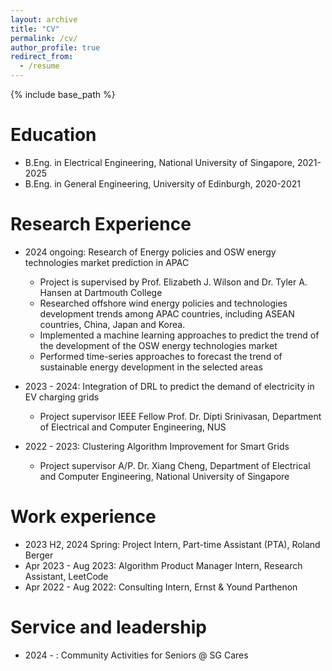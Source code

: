 ```yaml
---
layout: archive
title: "CV"
permalink: /cv/
author_profile: true
redirect_from:
  - /resume
---
```


{% include base_path %}

Education
======
* B.Eng. in Electrical Engineering, National University of Singapore, 2021-2025
* B.Eng. in General Engineering, University of Edinburgh, 2020-2021

Research Experience
======
* 2024 ongoing: Research of Energy policies and OSW energy technologies market prediction in APAC
  * Project is supervised by Prof. Elizabeth J. Wilson and Dr. Tyler A. Hansen at Dartmouth College
  * Researched offshore wind energy policies and technologies development trends among APAC countries, including ASEAN countries, China, Japan and Korea.
  * Implemented a machine learning approaches to predict the trend of the development of the OSW energy technologies market
  * Performed time-series approaches to forecast the trend of sustainable energy development in the selected areas
 
* 2023 - 2024: Integration of DRL to predict the demand of electricity in EV charging grids
  * Project supervisor IEEE Fellow Prof. Dr. Dipti Srinivasan, Department of Electrical and Computer Engineering, NUS
* 2022 - 2023: Clustering Algorithm Improvement for Smart Grids
  * Project supervisor A/P. Dr. Xiang Cheng, Department of Electrical and Computer Engineering, National University of Singapore

Work experience
======
* 2023 H2, 2024 Spring: Project Intern, Part-time Assistant (PTA), Roland Berger
* Apr 2023 - Aug 2023: Algorithm Product Manager Intern, Research Assistant, LeetCode
* Apr 2022 - Aug 2022: Consulting Intern, Ernst & Yound Parthenon

  
Service and leadership
======
* 2024 - : Community Activities for Seniors @ SG Cares
